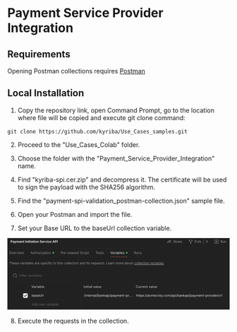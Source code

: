 # Payment Service Provider Integration



## Requirements

Opening Postman collections requires [Postman][1]

[1]: https://www.postman.com/


## Local Installation

1.  Copy the repository link, open Command Prompt, go to the location where file will be copied and execute git clone command:

```shell
git clone https://github.com/kyriba/Use_Cases_samples.git
```

2. Proceed to the "Use_Cases_Colab" folder.

3. Choose the folder with the "Payment_Service_Provider_Integration" name.

4. Find "kyriba-spi.cer.zip" and decompress it. The certificate will be used to sign the payload with the SHA256 algorithm.

5. Find the "payment-spi-validation_postman-collection.json" sample file.

6. Open your Postman and import the file.

7. Set your Base URL to the baseUrl collection variable.

![Base URL](baseUrl.png)

8. Execute the requests in the collection.
